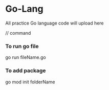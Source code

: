 # Go-Lang
All practice Go language code will upload here


// command
### To run go file
go run fileName.go

### To add package 
go mod init folderName
